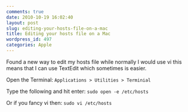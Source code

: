 ```yaml
---
comments: true
date: 2010-10-19 16:02:40
layout: post
slug: editing-your-hosts-file-on-a-mac
title: Editing your hosts file on a Mac
wordpress_id: 497
categories: Apple
---
```


Found a new way to edit my hosts file while normally I would use vi this means that I can use TextEdit which sometimes is easier.

Open the Terminal:
`Applications > Utilities > Terminial`

Type the following and hit enter:
`sudo open -e /etc/hosts`

Or if you fancy vi then:
`sudo vi /etc/hosts`
